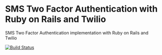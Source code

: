 # SMS Two Factor Authentication with Ruby on Rails and Twilio

SMS Two Factor Authentication implementation with Ruby on Rails and Twilio

[![Build Status](https://travis-ci.org/TwilioDevEd/sms2fa-rails.svg?branch=master)](https://travis-ci.org/TwilioDevEd/sms2fa-rails)

